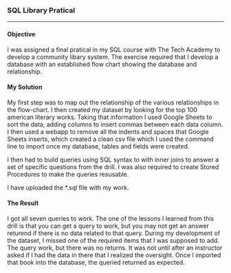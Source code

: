 ### SQL Library Pratical
***

#### Objective
I was assigned a final pratical in my SQL course with The Tech Academy to develop a community libary system. The exercise required that I develop a database with an established flow chart showing the database and relationship. 

#### My Solution
My first step was to map out the relationship of the various relationships in the flow-chart. I then created my dataset by looking for the top 100 american literary works. Taking that information I used Google Sheets to sort the data, adding columns to insert commas between each data column. I then used a webapp to remove all the indents and spaces that Google Sheets inserts, which created a clean csv file which I used the command line to import once my database, tables and fields were created.

I then had to build queries using SQL syntax to with inner joins to answer a set of specific questions from the drill. I was also required to create Stored Procedures to make the queries resusable. 

I have uploaded the *.sql file with my work. 

#### The Result
I got all seven queries to work. The one of the lessons I learned from this drill is that you can get a query to work, but you may not get an answer returend if there is no data related to that query. During my development of the dataset, I missed one of the required items that I was supposed to add. The query work, but there was no returns. It was not until after an instructor asked if I had the data in there that I realized the oversight. Once I imported that book into the database, the queried returned as expected. 
